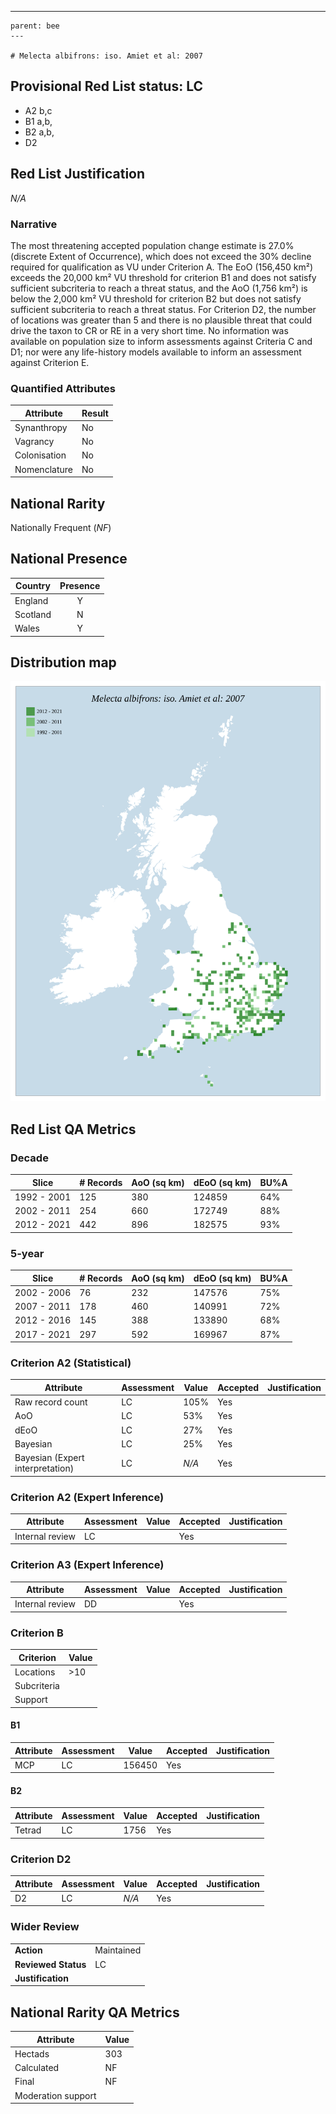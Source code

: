 ---
    parent: bee
    ---

    # Melecta albifrons: iso. Amiet et al: 2007

## Provisional Red List status: LC
- A2 b,c
- B1 a,b, 
- B2 a,b, 
- D2

## Red List Justification
*N/A*
### Narrative


The most threatening accepted population change estimate is 27.0% (discrete Extent of Occurrence), which does not exceed the 30% decline required for qualification as VU under Criterion A. The EoO (156,450 km²) exceeds the 20,000 km² VU threshold for criterion B1 and does not satisfy sufficient subcriteria to reach a threat status, and the AoO (1,756 km²) is below the 2,000 km² VU threshold for criterion B2 but does not satisfy sufficient subcriteria to reach a threat status. For Criterion D2, the number of locations was greater than 5 and there is no plausible threat that could drive the taxon to CR or RE in a very short time. No information was available on population size to inform assessments against Criteria C and D1; nor were any life-history models available to inform an assessment against Criterion E.
### Quantified Attributes
|Attribute|Result|
|---|---|
|Synanthropy|No|
|Vagrancy|No|
|Colonisation|No|
|Nomenclature|No|


## National Rarity
Nationally Frequent (*NF*)

## National Presence
|Country|Presence
|---|:-:|
|England|Y|
|Scotland|N|
|Wales|Y|


## Distribution map
![](../map/652.svg)

## Red List QA Metrics
### Decade
| Slice | # Records | AoO (sq km) | dEoO (sq km) |BU%A |
|---|---|---|---|---|
|1992 - 2001|125|380|124859|64%|
|2002 - 2011|254|660|172749|88%|
|2012 - 2021|442|896|182575|93%|
### 5-year
| Slice | # Records | AoO (sq km) | dEoO (sq km) |BU%A |
|---|---|---|---|---|
|2002 - 2006|76|232|147576|75%|
|2007 - 2011|178|460|140991|72%|
|2012 - 2016|145|388|133890|68%|
|2017 - 2021|297|592|169967|87%|
### Criterion A2 (Statistical)
|Attribute|Assessment|Value|Accepted|Justification
|---|---|---|---|---|
|Raw record count|LC|105%|Yes||
|AoO|LC|53%|Yes||
|dEoO|LC|27%|Yes||
|Bayesian|LC|25%|Yes||
|Bayesian (Expert interpretation)|LC|*N/A*|Yes||
### Criterion A2 (Expert Inference)
|Attribute|Assessment|Value|Accepted|Justification
|---|---|---|---|---|
|Internal review|LC||Yes||
### Criterion A3 (Expert Inference)
|Attribute|Assessment|Value|Accepted|Justification
|---|---|---|---|---|
|Internal review|DD||Yes||
### Criterion B
|Criterion| Value|
|---|---|
|Locations|>10|
|Subcriteria||
|Support||
#### B1
|Attribute|Assessment|Value|Accepted|Justification
|---|---|---|---|---|
|MCP|LC|156450|Yes||
#### B2
|Attribute|Assessment|Value|Accepted|Justification
|---|---|---|---|---|
|Tetrad|LC|1756|Yes||
### Criterion D2
|Attribute|Assessment|Value|Accepted|Justification
|---|---|---|---|---|
|D2|LC|*N/A*|Yes||
### Wider Review
|  |  |
|---|---|
|**Action**|Maintained|
|**Reviewed Status**|LC|
|**Justification**||


## National Rarity QA Metrics
|Attribute|Value|
|---|---|
|Hectads|303|
|Calculated|NF|
|Final|NF|
|Moderation support||


